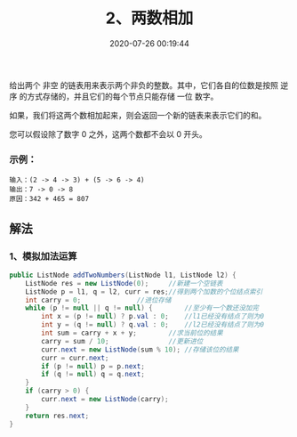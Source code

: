 ﻿---
title: 2、两数相加
categories:
- leetcode
tags:
  - null
date: 2020-07-26 00:19:44
---

给出两个 非空 的链表用来表示两个非负的整数。其中，它们各自的位数是按照 逆序 的方式存储的，并且它们的每个节点只能存储 一位 数字。

如果，我们将这两个数相加起来，则会返回一个新的链表来表示它们的和。

您可以假设除了数字 0 之外，这两个数都不会以 0 开头。

### 示例：
```
输入：(2 -> 4 -> 3) + (5 -> 6 -> 4)
输出：7 -> 0 -> 8
原因：342 + 465 = 807
```

<!-- 来源：力扣（LeetCode）
链接：https://leetcode-cn.com/problems/add-two-numbers
著作权归领扣网络所有。商业转载请联系官方授权，非商业转载请注明出处。 -->
## 解法
### 1、模拟加法运算
```java
public ListNode addTwoNumbers(ListNode l1, ListNode l2) {
    ListNode res = new ListNode(0);     //新建一个空链表
    ListNode p = l1, q = l2, curr = res;//得到两个加数的个位结点索引
    int carry = 0;              //进位存储
    while (p != null || q != null) {        //至少有一个数还没加完
        int x = (p != null) ? p.val : 0;    //l1已经没有结点了则为0
        int y = (q != null) ? q.val : 0;    //l2已经没有结点了则为0
        int sum = carry + x + y;        //求当前位的结果
        carry = sum / 10;               //更新进位
        curr.next = new ListNode(sum % 10); //存储该位的结果
        curr = curr.next;
        if (p != null) p = p.next;
        if (q != null) q = q.next;
    }
    if (carry > 0) {
        curr.next = new ListNode(carry);
    }
    return res.next;
}
```